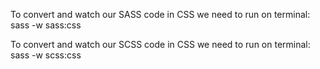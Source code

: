 To convert and watch our SASS code in CSS we need to run on terminal:
sass -w sass:css

To convert and watch our SCSS code in CSS we need to run on terminal:
sass -w scss:css